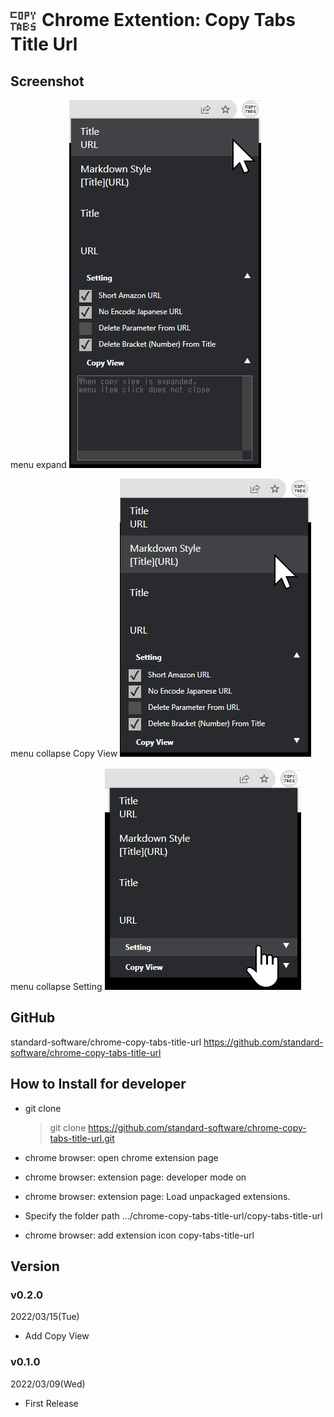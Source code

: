 # <img src="./copy-tabs-title-url/icon/icon128x128.png" width="40px" style="vertical-align:middle; margin-right:10px;">Chrome Extention: Copy Tabs Title Url

## Screenshot

menu expand
![menu_expand](./image/menu_1.png)

menu collapse Copy View
![menu](./image/menu_2.png)

menu collapse Setting
![menu](./image/menu_3.png)

## GitHub

standard-software/chrome-copy-tabs-title-url
https://github.com/standard-software/chrome-copy-tabs-title-url

## How to Install for developer

- git clone
  > git clone https://github.com/standard-software/chrome-copy-tabs-title-url.git

- chrome browser: open chrome extension page
- chrome browser: extension page: developer mode on
- chrome browser: extension page: Load unpackaged extensions.
- Specify the folder path
  .../chrome-copy-tabs-title-url/copy-tabs-title-url
- chrome browser: add extension icon copy-tabs-title-url

## Version

### v0.2.0
2022/03/15(Tue)
- Add Copy View

### v0.1.0
2022/03/09(Wed)
- First Release

